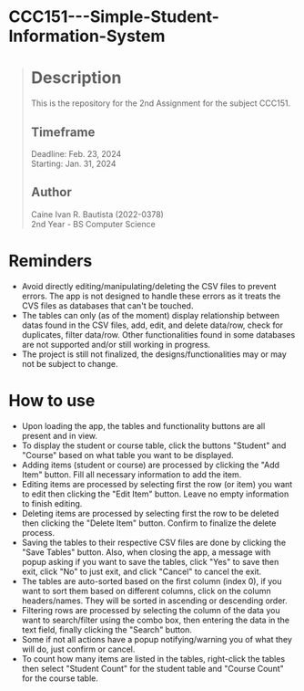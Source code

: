 # CCC151---Simple-Student-Information-System

> # Description
> This is the repository for the 2nd Assignment for the subject CCC151.
> 
> ## Timeframe
> Deadline: Feb. 23, 2024 <br>
> Starting: Jan. 31, 2024 
> 
> ## Author
> Caine Ivan R. Bautista (2022-0378) <br>
> 2nd Year - BS Computer Science 

# Reminders
- Avoid directly editing/manipulating/deleting the CSV files to prevent errors. The app is not designed to handle these errors as it treats the CVS files as databases that can't be touched.
- The tables can only (as of the moment) display relationship between datas found in the CSV files, add, edit, and delete data/row, check for duplicates, filter data/row. Other functionalities found in some databases are not supported and/or still working in progress.
- The project is still not finalized, the designs/functionalities may or may not be subject to change.

# How to use
- Upon loading the app, the tables and functionality buttons are all present and in view.
- To display the student or course table, click the buttons "Student" and "Course" based on what table you want to be displayed.
- Adding items (student or course) are processed by clicking the "Add Item" button. Fill all necessary information to add the item.
- Editing items are processed by selecting first the row (or item) you want to edit then clicking the "Edit Item" button. Leave no empty information to finish editing.
- Deleting items are processed by selecting first the row to be deleted then clicking the "Delete Item" button. Confirm to finalize the delete process.
- Saving the tables to their respective CSV files are done by clicking the "Save Tables" button. Also, when closing the app, a message with popup asking if you want to save the tables, click "Yes" to save then exit, click "No" to just exit, and click "Cancel" to cancel the exit.
- The tables are auto-sorted based on the first column (index 0), if you want to sort them based on different columns, click on the column headers/names. They will be sorted in ascending or descending order.
- Filtering rows are processed by selecting the column of the data you want to search/filter using the combo box, then entering the data in the text field, finally clicking the "Search" button.
- Some if not all actions have a popup notifying/warning you of what they will do, just confirm or cancel.
- To count how many items are listed in the tables, right-click the tables then select "Student Count" for the student table and "Course Count" for the course table.